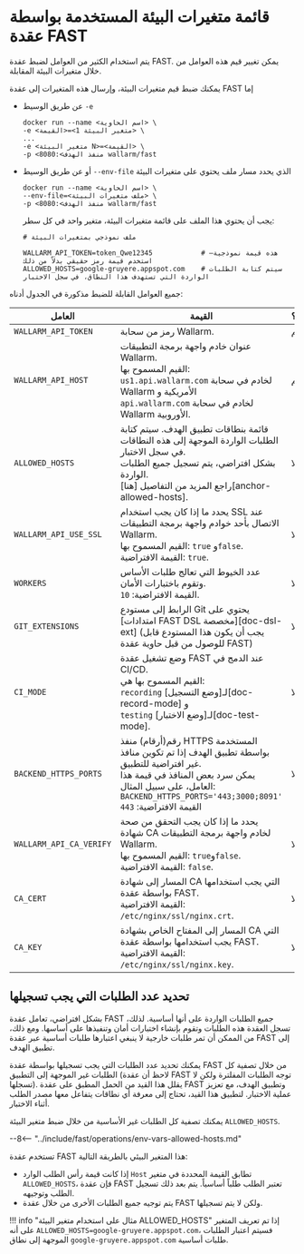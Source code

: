 # قائمة متغيرات البيئة المستخدمة بواسطة عقدة FAST

يتم استخدام الكثير من العوامل لضبط عقدة FAST. يمكن تغيير قيم هذه العوامل من خلال متغيرات البيئة المقابلة.

يمكنك ضبط قيم متغيرات البيئة، وإرسال هذه المتغيرات إلى عقدة FAST إما
* عن طريق الوسيط `-e`

    ```
    docker run --name <اسم الحاوية> \
    -e <متغير البيئة 1>=<القيمة> \
    ... 
    -e <متغير البيئة N>=<القيمة> \
    -p <منفذ الهدف>:8080 wallarm/fast
    ```
    
* أو عن طريق الوسيط `--env-file` الذي يحدد مسار ملف يحتوي على متغيرات البيئة

    ```
    docker run --name <اسم الحاوية> \
    --env-file=<ملف متغيرات البيئة> \
    -p <منفذ الهدف>:8080 wallarm/fast
    ```
    
    يجب أن يحتوي هذا الملف على قائمة متغيرات البيئة، متغير واحد في كل سطر:

    ```
    # ملف نموذجي بمتغيرات البيئة

    WALLARM_API_TOKEN=token_Qwe12345            # هذه قيمة نموذجية—استخدم قيمة رمز حقيقي بدلاً من ذلك
    ALLOWED_HOSTS=google-gruyere.appspot.com    # سيتم كتابة الطلبات الواردة التي تستهدف هذا النطاق، في سجل الاختبار
    ```

جميع العوامل القابلة للضبط مذكورة في الجدول أدناه:

| العامل                | القيمة     | مطلوب؟ |
|--------------------	| --------	| -----------	|
| `WALLARM_API_TOKEN`  	| رمز من سحابة Wallarm. | نعم |
| `WALLARM_API_HOST`   	| عنوان خادم واجهة برمجة التطبيقات Wallarm. <br>القيم المسموح بها: <br>`us1.api.wallarm.com` لخادم في سحابة Wallarm الأمريكية و<br>`api.wallarm.com` لخادم في سحابة Wallarm الأوروبية. | نعم |
| `ALLOWED_HOSTS`       | قائمة بنطاقات تطبيق الهدف. سيتم كتابة الطلبات الواردة الموجهة إلى هذه النطاقات في سجل الاختبار.<br>بشكل افتراضي، يتم تسجيل جميع الطلبات الواردة.<br>راجع المزيد من التفاصيل [هنا][anchor-allowed-hosts].| لا |
| `WALLARM_API_USE_SSL` | يحدد ما إذا كان يجب استخدام SSL عند الاتصال بأحد خوادم واجهة برمجة التطبيقات Wallarm.<br>القيم المسموح بها: `true` و`false`.<br>القيمة الافتراضية: `true`. | لا |
| `WORKERS`             | عدد الخيوط التي تعالج طلبات الأساس وتقوم باختبارات الأمان.<br>القيمة الافتراضية: `10`. | لا |
| `GIT_EXTENSIONS`      | الرابط إلى مستودع Git يحتوي على [امتدادات FAST DSL مخصصة][doc-dsl-ext] (يجب أن يكون هذا المستودع قابل للوصول من قبل حاوية عقدة FAST) | لا |
| `CI_MODE`             | وضع تشغيل عقدة FAST عند الدمج في CI/CD. <br>القيم المسموح بها هي: <br>`recording` لـ[وضع التسجيل][doc-record-mode] و<br>`testing` لـ[وضع الاختبار][doc-test-mode]. | لا |
| `BACKEND_HTTPS_PORTS` | رقم(أرقام) منفذ HTTPS المستخدمة بواسطة تطبيق الهدف إذا تم تكوين منافذ غير افتراضية للتطبيق.<br>يمكن سرد بعض المنافذ في قيمة هذا العامل، على سبيل المثال: <br>`BACKEND_HTTPS_PORTS='443;3000;8091'`<br>القيمة الافتراضية: `443` | لا |
| `WALLARM_API_CA_VERIFY` | يحدد ما إذا كان يجب التحقق من صحة شهادة CA لخادم واجهة برمجة التطبيقات Wallarm.<br>القيم المسموح بها: `true`و`false`.<br>القيمة الافتراضية: `false`. | لا |
| `CA_CERT`             | المسار إلى شهادة CA التي يجب استخدامها بواسطة عقدة FAST.<br>القيمة الافتراضية: `/etc/nginx/ssl/nginx.crt`. | لا |
| `CA_KEY`              | المسار إلى المفتاح الخاص بشهادة CA التي يجب استخدامها بواسطة عقدة FAST. <br>القيمة الافتراضية: `/etc/nginx/ssl/nginx.key`. | لا |


## تحديد عدد الطلبات التي يجب تسجيلها

بشكل افتراضي، تعامل عقدة FAST جميع الطلبات الواردة على أنها أساسية. لذلك، تسجل العقدة هذه الطلبات وتقوم بإنشاء اختبارات أمان وتنفيذها على أساسها. ومع ذلك، من الممكن أن تمر طلبات خارجية لا ينبغي اعتبارها طلبات أساسية عبر عقدة FAST إلى تطبيق الهدف.

يمكنك تحديد عدد الطلبات التي يجب تسجيلها بواسطة عقدة FAST من خلال تصفية كل الطلبات غير الموجهة إلى التطبيق (لاحظ أن عقدة FAST توجه الطلبات المفلترة ولكن لا تسجلها). يقلل هذا القيد من الحمل المطبق على عقدة FAST وتطبيق الهدف، مع تعزيز عملية الاختبار. لتطبيق هذا القيد، تحتاج إلى معرفة أي نطاقات يتفاعل معها مصدر الطلب أثناء الاختبار.

يمكنك تصفية كل الطلبات غير الأساسية من خلال ضبط متغير البيئة `ALLOWED_HOSTS`.

--8<--  "../include/fast/operations/env-vars-allowed-hosts.md"

تستخدم عقدة FAST هذا المتغير البيئي بالطريقة التالية:
* إذا كانت قيمة رأس الطلب الوارد `Host` تطابق القيمة المحددة في متغير `ALLOWED_HOSTS`، فإن عقدة FAST تعتبر الطلب طلباً أساسياً. يتم بعد ذلك تسجيل الطلب وتوجيهه.
* يتم توجيه جميع الطلبات الأخرى من خلال عقدة FAST ولكن لا يتم تسجيلها.

!!! info "مثال على استخدام متغير البيئة ALLOWED_HOSTS"
    إذا تم تعريف المتغير على أنه `ALLOWED_HOSTS=google-gruyere.appspot.com`، فسيتم اعتبار الطلبات الموجهة إلى نطاق `google-gruyere.appspot.com` طلبات أساسية.